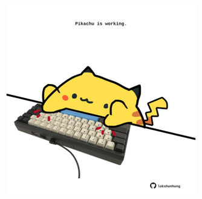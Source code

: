<!-- built at 30/11/2021, 08:02:20 UTC -->
<p align="center">
  <img width="500" height="500" src="./ReadmeImage.svg">
</p>
